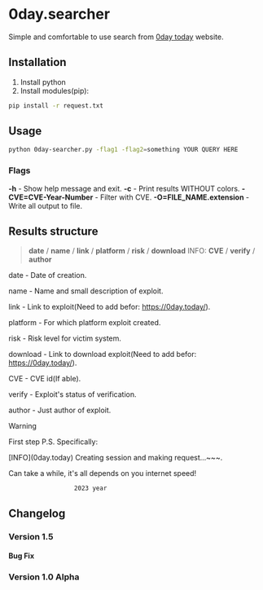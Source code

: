 # 0day.searcher

Simple and comfortable to use search from [0day today](https://0day.today/) website.

## Installation

1. Install python
2. Install modules(pip):
```bash
pip install -r request.txt
```

## Usage

```bash
python 0day-searcher.py -flag1 -flag2=something YOUR QUERY HERE
```
### Flags

**-h** - Show help message and exit.
**-c** - Print results WITHOUT colors.
**-CVE=CVE-Year-Number** - Filter with CVE.
**-O=FILE_NAME.extension** - Write all output to file.

## Results structure

> **date** / **name** / **link** / **platform** / **risk** / **download** INFO: **CVE** / **verify** / **author**

date - Date of creation.

name - Name and small description of exploit.

link - Link to exploit(Need to add befor: https://0day.today/).

platform - For which platform exploit created.

risk - Risk level for victim system.

download - Link to download exploit(Need to add befor: https://0day.today/).

CVE - CVE id(If able).

verify - Exploit's status of verification.

author - Just author of exploit.

> [!WARNING]
> First step P.S. Specifically:
> 
> \[INFO\](0day.today) Creating session and making request...~~~.
>
> Can take a while, it's all depends on you internet speed!

                      2023 year
## Changelog
### Version 1.5
#### Bug Fix
### Version 1.0 Alpha
